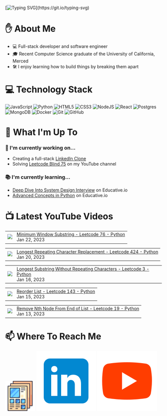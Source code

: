 [![Typing SVG](https://readme-typing-svg.herokuapp.com?font=Fira+Code&pause=1000&color=16C300&width=435&lines=%F0%9F%91%8B+Hi+there!+I'm+Ryo.)](https://git.io/typing-svg)

# :raised_hand: About Me
* 💻 Full-stack developer and software engineer
* 🎓 Recent Computer Science graduate of the University of California, Merced
* 🛠️ I enjoy learning how to build things by breaking them apart

# 💻 Technology Stack
![JavaScript](https://img.shields.io/badge/javascript-%23323330.svg?style=for-the-badge&logo=javascript&logoColor=%23F7DF1E)
![Python](https://img.shields.io/badge/python-3670A0?style=for-the-badge&logo=python&logoColor=ffdd54)
![HTML5](https://img.shields.io/badge/html5-%23E34F26.svg?style=for-the-badge&logo=html5&logoColor=white)
![CSS3](https://img.shields.io/badge/css3-%231572B6.svg?style=for-the-badge&logo=css3&logoColor=white)
![NodeJS](https://img.shields.io/badge/node.js-6DA55F?style=for-the-badge&logo=node.js&logoColor=white)
![React](https://img.shields.io/badge/react-%2320232a.svg?style=for-the-badge&logo=react&logoColor=%2361DAFB)
![Postgres](https://img.shields.io/badge/postgres-%23316192.svg?style=for-the-badge&logo=postgresql&logoColor=white)
![MongoDB](https://img.shields.io/badge/MongoDB-%234ea94b.svg?style=for-the-badge&logo=mongodb&logoColor=white)
![Docker](https://img.shields.io/badge/docker-%230db7ed.svg?style=for-the-badge&logo=docker&logoColor=white)
![Git](https://img.shields.io/badge/git-%23F05033.svg?style=for-the-badge&logo=git&logoColor=white)
![GitHub](https://img.shields.io/badge/github-%23121011.svg?style=for-the-badge&logo=github&logoColor=white)

# :telescope: What I'm Up To
### :wrench: I'm currently working on...
* Creating a full-stack <a href="https://github.com/ryowright/LinkedIn-Clone" target="_blank" rel="noopener noreferrer">LinkedIn Clone</a>
* Solving <a href="https://www.youtube.com/playlist?list=PLON94Wn6Xl0EbvchLmiifLGOiQ2TP0dcr" target="_blank" rel="noopener noreferrer">Leetcode Blind 75</a> on my YouTube channel
### :books: I'm currently learning...
* <a href="https://www.educative.io/path/deep-dive-into-system-design-interview" target="_blank" rel="noopener noreferrer">Deep Dive Into System Design Interview</a> on Educative.io
* <a href="https://www.educative.io/module/advanced-concepts-in-python" target="_blank" rel="noopener noreferrer">Advanced Concepts in Python</a> on Educative.io

# 📺 Latest YouTube Videos
<!-- BLOG-POST-LIST:START --><table><tr><td><a href="https://www.youtube.com/watch?v=uT-HZg0ezB0"><img width="140px" src="https://i.ytimg.com/vi/uT-HZg0ezB0/mqdefault.jpg"></a></td>
<td><a href="https://www.youtube.com/watch?v=uT-HZg0ezB0">Minimum Window Substring - Leetcode 76 - Python</a><br/>Jan 22, 2023</td></tr></table>
<table><tr><td><a href="https://www.youtube.com/watch?v=lRRBXP-fHow"><img width="140px" src="https://i.ytimg.com/vi/lRRBXP-fHow/mqdefault.jpg"></a></td>
<td><a href="https://www.youtube.com/watch?v=lRRBXP-fHow">Longest Repeating Character Replacement - Leetcode 424 - Python</a><br/>Jan 20, 2023</td></tr></table>
<table><tr><td><a href="https://www.youtube.com/watch?v=Dwrs__PdML4"><img width="140px" src="https://i.ytimg.com/vi/Dwrs__PdML4/mqdefault.jpg"></a></td>
<td><a href="https://www.youtube.com/watch?v=Dwrs__PdML4">Longest Substring Without Repeating Characters - Leetcode 3 - Python</a><br/>Jan 16, 2023</td></tr></table>
<table><tr><td><a href="https://www.youtube.com/watch?v=I80iaIleUc4"><img width="140px" src="https://i.ytimg.com/vi/I80iaIleUc4/mqdefault.jpg"></a></td>
<td><a href="https://www.youtube.com/watch?v=I80iaIleUc4">Reorder List - Leetcode 143 - Python</a><br/>Jan 15, 2023</td></tr></table>
<table><tr><td><a href="https://www.youtube.com/watch?v=YXPLBGopnio"><img width="140px" src="https://i.ytimg.com/vi/YXPLBGopnio/mqdefault.jpg"></a></td>
<td><a href="https://www.youtube.com/watch?v=YXPLBGopnio">Remove Nth Node From End of List - Leetcode 19 - Python</a><br/>Jan 13, 2023</td></tr></table>
<!-- BLOG-POST-LIST:END -->

# 📫 Where To Reach Me
![]()<a href="https://ryowright.github.io/MyPortfolio/" target="_blank" rel="noopener noreferrer"><img src="./portfolioicon.png" alt="Portfolio Icon"></a>
![]()<a href="https://www.linkedin.com/in/ryo-wright/" target="_blank" rel="noopener noreferrer"><img src="./linkedinicon.svg" alt="LinkeIn Icon"></a>
![]()<a href="https://www.youtube.com/@SWEwithRyo" target="_blank" rel="noopener noreferrer"><img src="./youtubeicon.svg" alt="YouTube Icon"></a>
